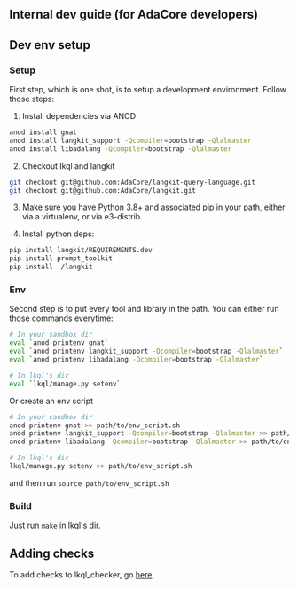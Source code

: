 Internal dev guide (for AdaCore developers)
-------------------------------------------

## Dev env setup

### Setup

First step, which is one shot, is to setup a development environment. Follow
those steps:

1. Install dependencies via ANOD

```sh
anod install gnat
anod install langkit_support -Qcompiler=bootstrap -Qlalmaster
anod install libadalang -Qcompiler=bootstrap -Qlalmaster
```

2. Checkout lkql and langkit

```sh
git checkout git@github.com:AdaCore/langkit-query-language.git
git checkout git@github.com:AdaCore/langkit.git
```

3. Make sure you have Python 3.8+ and associated pip in your path, either via a
   virtualenv, or via e3-distrib.

4. Install python deps:

```sh
pip install langkit/REQUIREMENTS.dev
pip install prompt_toolkit
pip install ./langkit
```

### Env

Second step is to put every tool and library in the path. You can either run those commands everytime:

```sh
# In your sandbox dir
eval `anod printenv gnat`
eval `anod printenv langkit_support -Qcompiler=bootstrap -Qlalmaster`
eval `anod printenv libadalang -Qcompiler=bootstrap -Qlalmaster`

# In lkql's dir
eval `lkql/manage.py setenv`
```

Or create an env script

```sh
# In your sandbox dir
anod printenv gnat >> path/to/env_script.sh
anod printenv langkit_support -Qcompiler=bootstrap -Qlalmaster >> path/to/env_script.sh
anod printenv libadalang -Qcompiler=bootstrap -Qlalmaster >> path/to/env_script.sh

# In lkql's dir
lkql/manage.py setenv >> path/to/env_script.sh
```

and then run `source path/to/env_script.sh`

### Build

Just run `make` in lkql's dir.

## Adding checks

To add checks to lkql_checker, go [here](lkql_checker/).
